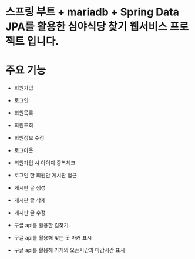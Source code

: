# 스프링 부트 + mariadb + Spring Data JPA를 활용한 심야식당 찾기 웹서비스 프로젝트 입니다. 



# 주요 기능 
- 회원가입
- 로그인
- 회원목록
- 회원조회
- 회원정보 수정
- 로그아웃
- 회원가입 시 아이디 중복체크

- 로그인 한 회원만 게시판 접근
- 게시판 글 생성
- 게시판 글 삭제
- 게시판 글 수정

- 구글 api를 활용한 길찾기
- 구글 api를 활용해 찾는 곳 마커 표시
- 구글 api를 활용해 가게의 오픈시간과 마감시간 표시












